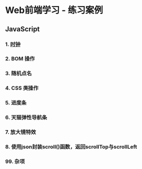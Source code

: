 # Web前端学习 - 练习案例

## JavaScript
### 1. [时钟](https://linr4.github.io/feworks/01-js-clock/index.html)
### 2. BOM 操作
### 3. 随机点名
### 4. CSS 类操作
### 5. 进度条
### 6. 天猫弹性导航条
### 7. 放大镜特效
### 8. 使用json封装scroll()函数，返回scrollTop与scrollLeft
### 99. 杂项
